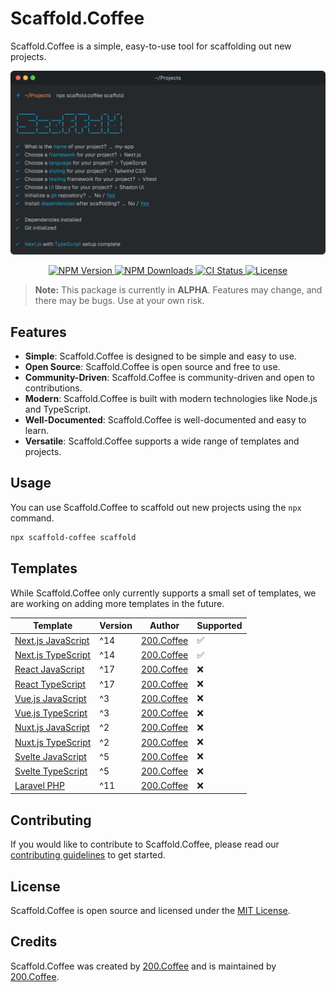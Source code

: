 # Scaffold.Coffee

Scaffold.Coffee is a simple, easy-to-use tool for scaffolding out new projects.

![Scaffold.Coffee Example Banner](./.github/public/banner.png)

<p align="center">
  <a href="https://www.npmjs.com/package/scaffold-coffee">
    <img src="https://img.shields.io/npm/v/scaffold-coffee" alt="NPM Version" />
  </a>
  <a href="https://www.npmjs.com/package/scaffold-coffee">
    <img src="https://img.shields.io/npm/dt/scaffold-coffee" alt="NPM Downloads" />
  </a>
  <a href="https://github.com/200-coffee/scaffold.coffee/actions">
    <img src="https://img.shields.io/github/actions/workflow/status/200-coffee/scaffold.coffee/default.yml" alt="CI Status" />
  </a>
  <a href="https://github.com/200-coffee/scaffold.coffee/blob/main/LICENSE">
    <img src="https://img.shields.io/npm/l/scaffold-coffee" alt="License" />
  </a>
</p>

> **Note:** This package is currently in **ALPHA**. Features may change, and there may be bugs. Use at your own risk.

## Features

- **Simple**: Scaffold.Coffee is designed to be simple and easy to use.
- **Open Source**: Scaffold.Coffee is open source and free to use.
- **Community-Driven**: Scaffold.Coffee is community-driven and open to contributions.
- **Modern**: Scaffold.Coffee is built with modern technologies like Node.js and TypeScript.
- **Well-Documented**: Scaffold.Coffee is well-documented and easy to learn.
- **Versatile**: Scaffold.Coffee supports a wide range of templates and projects.

## Usage

You can use Scaffold.Coffee to scaffold out new projects using the `npx` command.

```bash
npx scaffold-coffee scaffold
```

## Templates

While Scaffold.Coffee only currently supports a small set of templates, we are working on adding more templates in the future.

| Template                                 | Version | Author                           | Supported |
| ---------------------------------------- | ------- | -------------------------------- | --------- |
| [Next.js JavaScript](https://nextjs.org) | ^14     | [200.Coffee](https://200.coffee) | ✅        |
| [Next.js TypeScript](https://nextjs.org) | ^14     | [200.Coffee](https://200.coffee) | ✅        |
| [React JavaScript](https://reactjs.org)  | ^17     | [200.Coffee](https://200.coffee) | ❌        |
| [React TypeScript](https://reactjs.org)  | ^17     | [200.Coffee](https://200.coffee) | ❌        |
| [Vue.js JavaScript](https://vuejs.org)   | ^3      | [200.Coffee](https://200.coffee) | ❌        |
| [Vue.js TypeScript](https://vuejs.org)   | ^3      | [200.Coffee](https://200.coffee) | ❌        |
| [Nuxt.js JavaScript](https://nuxtjs.org) | ^2      | [200.Coffee](https://200.coffee) | ❌        |
| [Nuxt.js TypeScript](https://nuxtjs.org) | ^2      | [200.Coffee](https://200.coffee) | ❌        |
| [Svelte JavaScript](https://svelte.dev)  | ^5      | [200.Coffee](https://200.coffee) | ❌        |
| [Svelte TypeScript](https://svelte.dev)  | ^5      | [200.Coffee](https://200.coffee) | ❌        |
| [Laravel PHP](https://laravel.com)       | ^11     | [200.Coffee](https://200.coffee) | ❌        |

## Contributing

If you would like to contribute to Scaffold.Coffee, please read our [contributing guidelines](./CONTRIBUTING.md) to get started.

## License

Scaffold.Coffee is open source and licensed under the [MIT License](./LICENSE).

## Credits

Scaffold.Coffee was created by [200.Coffee](https://200.coffee) and is maintained by [200.Coffee](https://200.coffee).
